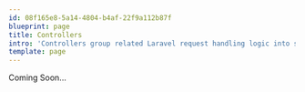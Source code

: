 ```yaml
---
id: 08f165e8-5a14-4804-b4af-22f9a112b87f
blueprint: page
title: Controllers
intro: 'Controllers group related Laravel request handling logic into single classes stored in the `app/Http/Controllers/` directory. In this section we will create our own controllers to add functionality to our admin panel.'
template: page
---
```

Coming Soon...